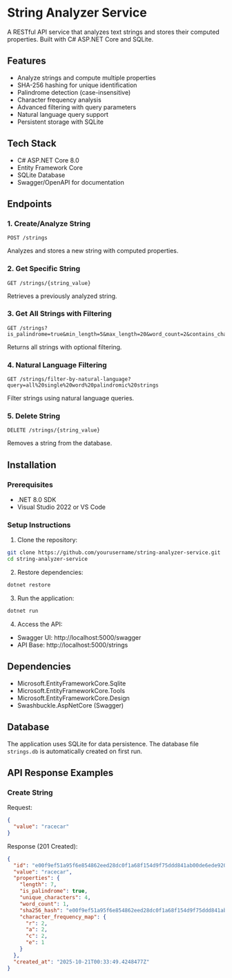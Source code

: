 ﻿# String Analyzer Service

A RESTful API service that analyzes text strings and stores their computed properties. Built with C# ASP.NET Core and SQLite.

## Features

- Analyze strings and compute multiple properties
- SHA-256 hashing for unique identification
- Palindrome detection (case-insensitive)
- Character frequency analysis
- Advanced filtering with query parameters
- Natural language query support
- Persistent storage with SQLite


## Tech Stack

- C# ASP.NET Core 8.0
- Entity Framework Core
- SQLite Database
- Swagger/OpenAPI for documentation

## Endpoints

### 1. Create/Analyze String
```
POST /strings
```
Analyzes and stores a new string with computed properties.

### 2. Get Specific String
```
GET /strings/{string_value}
```
Retrieves a previously analyzed string.

### 3. Get All Strings with Filtering
```
GET /strings?is_palindrome=true&min_length=5&max_length=20&word_count=2&contains_character=a
```
Returns all strings with optional filtering.

### 4. Natural Language Filtering
```
GET /strings/filter-by-natural-language?query=all%20single%20word%20palindromic%20strings
```
Filter strings using natural language queries.

### 5. Delete String
```
DELETE /strings/{string_value}
```
Removes a string from the database.

## Installation

### Prerequisites
- .NET 8.0 SDK
- Visual Studio 2022 or VS Code

### Setup Instructions

1. Clone the repository:
```bash
git clone https://github.com/yourusername/string-analyzer-service.git
cd string-analyzer-service
```

2. Restore dependencies:
```bash
dotnet restore
```

3. Run the application:
```bash
dotnet run
```

4. Access the API:
- Swagger UI: http://localhost:5000/swagger
- API Base: http://localhost:5000/strings

## Dependencies

- Microsoft.EntityFrameworkCore.Sqlite
- Microsoft.EntityFrameworkCore.Tools
- Microsoft.EntityFrameworkCore.Design
- Swashbuckle.AspNetCore (Swagger)

## Database

The application uses SQLite for data persistence. The database file `strings.db` is automatically created on first run.

## API Response Examples

### Create String
Request:
```json
{
  "value": "racecar"
}
```

Response (201 Created):
```json
{
  "id": "e00f9ef51a95f6e854862eed28dc0f1a68f154d9f75ddd841ab00de6ede9209b",
  "value": "racecar",
  "properties": {
    "length": 7,
    "is_palindrome": true,
    "unique_characters": 4,
    "word_count": 1,
    "sha256_hash": "e00f9ef51a95f6e854862eed28dc0f1a68f154d9f75ddd841ab00de6ede9209b",
    "character_frequency_map": {
      "r": 2,
      "a": 2,
      "c": 2,
      "e": 1
    }
  },
  "created_at": "2025-10-21T00:33:49.4248477Z"
}
```